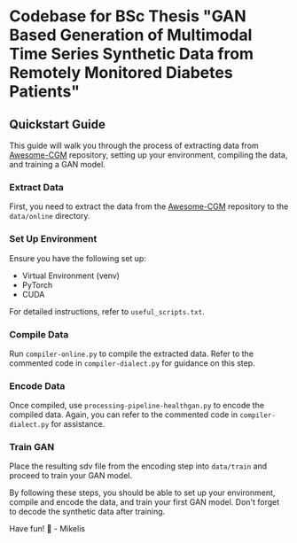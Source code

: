 # Codebase for BSc Thesis "GAN Based Generation of Multimodal Time Series Synthetic Data from Remotely Monitored Diabetes Patients"

## Quickstart Guide

This guide will walk you through the process of extracting data from [Awesome-CGM](https://github.com/irinagain/Awesome-CGM/wiki/Colas-(2019)) repository, setting up your environment, compiling the data, and training a GAN model.

### Extract Data

First, you need to extract the data from the [Awesome-CGM](https://github.com/irinagain/Awesome-CGM/wiki/Colas-(2019)) repository to the `data/online` directory.

### Set Up Environment

Ensure you have the following set up:

- Virtual Environment (venv)
- PyTorch
- CUDA

For detailed instructions, refer to `useful_scripts.txt`.

### Compile Data

Run `compiler-online.py` to compile the extracted data. Refer to the commented code in `compiler-dialect.py` for guidance on this step.

### Encode Data

Once compiled, use `processing-pipeline-healthgan.py` to encode the compiled data. Again, you can refer to the commented code in `compiler-dialect.py` for assistance.

### Train GAN

Place the resulting sdv file from the encoding step into `data/train` and proceed to train your GAN model.

By following these steps, you should be able to set up your environment, compile and encode the data, and train your first GAN model. Don't forget to decode the synthetic data after training.

Have fun! 🚀
\- Mikelis
